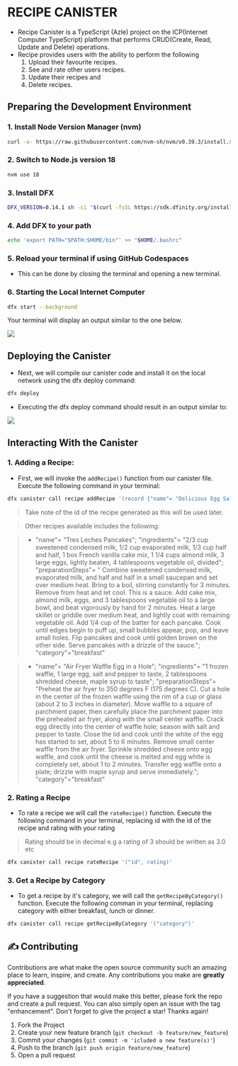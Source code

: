 # RECIPE CANISTER
- Recipe Canister is a TypeScript (Azle) project on the ICP(Internet Computer TypeScript) platform that performs CRUD(Create, Read, Update and Delete) operations.
- Recipe provides users with the ability to perform the following
  1. Upload their favourite recipes.
  2. See and rate other users recipes.
  3. Update their recipes and
  4. Delete recipes.


## Preparing the Development Environment
### 1. Install Node Version Manager (nvm)
```bash
curl -o- https://raw.githubusercontent.com/nvm-sh/nvm/v0.39.3/install.sh | bash
```

### 2. Switch to Node.js version 18
```bash
nvm use 18
```

### 3. Install DFX
```bash
DFX_VERSION=0.14.1 sh -ci "$(curl -fsSL https://sdk.dfinity.org/install.sh)"
```

### 4. Add DFX to your path
```bash
echo 'export PATH="$PATH:$HOME/bin"' >> "$HOME/.bashrc"
```

### 5. Reload your terminal if using GitHub Codespaces
- This can be done by closing the terminal and opening a new terminal.

### 6. Starting the Local Internet Computer
```bash
dfx start --background
```

Your terminal will display an output similar to the one below.

![](https://github.com/ozo-vehe/recipe-canister/blob/main/image1.png)

## Deploying the Canister

- Next, we will compile our canister code and install it on the local network using the dfx deploy command:
```bash
dfx deploy
```

- Executing the dfx deploy command should result in an output similar to:

![](https://github.com/ozo-vehe/recipe-canister/blob/main/image2.png)

## Interacting With the Canister

### 1. Adding a Recipe:
- First, we will invoke the `addRecipe()` function from our canister file. Execute the following command in your terminal:
```bash
dfx canister call recipe addRecipe '(record {"name"= "Delicious Egg Salad for Sandwiches"; "ingredients"= "8 eggs, 1/2 cup mayonnaise, 1/4 cup chopped green onion, 1 teaspoon prepared yellow mustard, 1/4 teaspoon paprika, salt and pepper to taste."; "preparationSteps"= "Place eggs in a saucepan and cover with cold water. Bring water to a boil and immediately remove from heat. Cover and let eggs stand in hot water for 10 to 12 minutes. Remove from hot water, cool, peel, and chop. Place chopped eggs in a bowl; stir in mayonnaise, green onion, and mustard. Season with paprika, salt, and pepper. Stir and serve on your favorite bread or crackers."; "category"="lunch"})'
```
> Take note of the id of the recipe generated as this will be used later.

> Other recipes available includes the following:

>  - "name"= "Tres Leches Pancakes"; "ingredients"= "2/3 cup sweetened condensed milk, 1/2 cup evaporated milk, 1/3 cup half and half, 1 box French vanilla cake mix, 1 1/4 cups almond milk, 3 large eggs, lightly beaten, 4 tablespoons vegetable oil, divided"; "preparationSteps"= " Combine sweetened condensed milk, evaporated milk, and half and half in a small saucepan and set over medium heat. Bring to a boil, stirring constantly for 3 minutes. Remove from heat and let cool. This is a sauce. Add cake mix, almond milk, eggs, and 3 tablespoons vegetable oil to a large bowl, and beat vigorously by hand for 2 minutes. Heat a large skillet or griddle over medium heat, and lightly coat with remaining vegetable oil. Add 1/4 cup of the batter for each pancake. Cook until edges begin to puff up, small bubbles appear, pop, and leave small holes. Flip pancakes and cook until golden brown on the other side. Serve pancakes with a drizzle of the sauce."; "category"="breakfast"

>  - "name"= "Air Fryer Waffle Egg in a Hole"; "ingredients"= "1 frozen waffle, 1 large egg, salt and pepper to taste, 2 tablespoons shredded cheese, maple syrup to taste"; "preparationSteps"= "Preheat the air fryer to 350 degrees F (175 degrees C). Cut a hole in the center of the frozen waffle using the rim of a cup or glass (about 2 to 3 inches in diameter). Move waffle to a square of parchment paper, then carefully place the parchment paper into the preheated air fryer, along with the small center waffle. Crack egg directly into the center of waffle hole; season with salt and pepper to taste. Close the lid and cook until the white of the egg has started to set, about 5 to 6 minutes. Remove small center waffle from the air fryer. Sprinkle shredded cheese onto egg waffle, and cook until the cheese is melted and egg white is completely set, about 1 to 2 minutes. Transfer egg waffle onto a plate; drizzle with maple syrup and serve immediately."; "category"="breakfast"


### 2. Rating a Recipe
- To rate a recipe we will call the `rateRecipe()` function. Execute the following command in your terminal, replacing id with the id of the recipe and rating with your rating
> Rating should be in decimal e.g a rating of 3 should be written as 3.0 etc

```bash
dfx canister call recipe rateRecipe '("id", rating)'
```

### 3. Get a Recipe by Category
- To get a recipe by it's category, we will call the `getRecipeByCategory()` function. Execute the following comman in your terminal, replacing category with either breakfast, lunch or dinner.
```bash
dfx canister call recipe getRecipeByCategory '("category")'
```

## :writing_hand: Contributing

Contributions are what make the open source community such an amazing place to learn, inspire, and create. Any
contributions you make are **greatly appreciated**.

If you have a suggestion that would make this better, please fork the repo and create a pull request. You can also
simply open an issue with the tag "enhancement". Don't forget to give the project a star! Thanks again!

1. Fork the Project
2. Create your new feature branch (`git checkout -b feature/new_feature`)
3. Commit your changes (`git commit -m 'icluded a new feature(s)'`)
4. Push to the branch (`git push origin feature/new_feature`)
5. Open a pull request


<!-- MARKDOWN LINKS & IMAGES -->
<!-- https://www.markdownguide.org/basic-syntax/#reference-style-links -->
